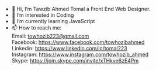 - 👋 Hi, I’m Tawzib Ahmed Tomal a Front End Web Designer.
- 👀 I’m interested in Coding
- 🌱 I’m currently learning JavaScript 
- 📫 How to reach me: <br>
  Email: towhozib223@gmail.com <br>
  Facebook: https://www.facebook.com/towhozibahmed <br>
  Linkedin: https://www.linkedin.com/in/tomal223 <br>
  Instagram: https://www.instagram.com/towhozib_ahmed <br>
  Skype: https://join.skype.com/invite/xTHkve6zE4Pm

<!---
tomal223/tomal223 is a ✨ special ✨ repository because its `README.md` (this file) appears on your GitHub profile.
You can click the Preview link to take a look at your changes.
--->
